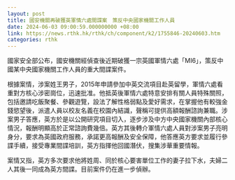 ```yaml
---
layout: post
title: 國安機關再破獲英軍情六處間諜案　策反中央國家機關工作人員
date: 2024-06-03 09:00:59.000000000 +08:00
link: https://news.rthk.hk/rthk/ch/component/k2/1755846-20240603.htm
categories: rthk
---
```


國家安全部公布，國安機關經偵查後近期破獲一宗英國軍情六處「MI6」，策反中國某中央國家機關工作人員的重大間諜案件。

根據案情，涉案姓王男子，2015年申請參加中英交流項目赴英留學，軍情六處看重對方核心涉密崗位，迅速批准。他抵英後軍情六處特意安排有關人員特殊關照，包括邀請吃飯聚餐、參觀遊覽，設法了解性格弱點及愛好需求，在掌握他有較強金錢慾望後，派遣人員以校友名義在校園內結識，聲稱可提供高額報酬諮詢兼職。涉案男子答應，英方於是以公開研究項目切入，逐步涉及中方中央國家機關內部核心情況，報酬明顯高於正常諮詢費幾倍。英方其後轉介軍情六處人員對涉案男子亮明身分，要求為英國政府服務，承諾更高報酬及安全保障，他答應英方要求並履行參諜手續，接受專業間諜培訓，英方指揮他回國潛伏，搜集涉華重要情報。

案情又指，英方多次要求他將姓周、同於核心要害單位工作的妻子拉下水，夫婦二人其後一同成為英方間諜。目前案件仍在進一步偵辦。
